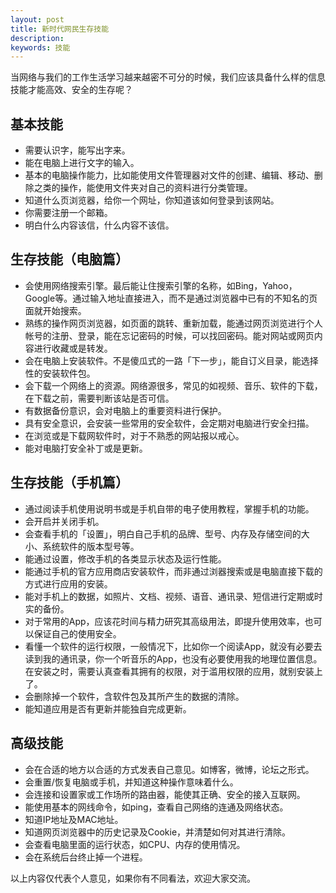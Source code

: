 ```yaml
---
layout: post
title: 新时代网民生存技能
description:
keywords: 技能
---
```

当网络与我们的工作生活学习越来越密不可分的时候，我们应该具备什么样的信息技能才能高效、安全的生存呢？

## 基本技能
- 需要认识字，能写出字来。
- 能在电脑上进行文字的输入。
- 基本的电脑操作能力，比如能使用文件管理器对文件的创建、编辑、移动、删除之类的操作，能使用文件夹对自己的资料进行分类管理。
- 知道什么页浏览器，给你一个网址，你知道该如何登录到该网站。
- 你需要注册一个邮箱​。​
- 明白什么内容该信，什么内容不该信。​

## ​​​生存技能（电脑篇）
- 会使用网络搜索引擎。​最后能让住搜索引擎的名称，如Bing，Yahoo，Google等。通过输入地址直接进入，而不是通过浏览器中已有的不知名的页面就开始搜索。
- 熟练的操作网页浏览器，如页面的跳转、重新加载，能通过网页浏览进行个人帐号的注册、登录，能在忘记密码的时候，可以找回密码。​能对网站或网页内容进行收藏或是转发。
- 会在电脑上安装软件。不是傻瓜式的一路「下一步」，能自订义目录，能选择性的安装软件包。
- 会下载一个网络上的资源。网络源很多，常见的如视频、音乐、软件的下载，在下载之前，需要判断该站是否可信。
- 有数据备份意识，会对电脑上的重要资料进行保护。
- ​​​具有安全意识，会安装一些常用的安全软件，会定期对电脑进行安全扫描。
- 在浏览或是下载网软件时，对于不熟悉的网站报以戒心。​
- 能对电脑打安全补丁或是更新。​

## 生存技能（手机篇）
- 通过阅读手机使用说明书或是手机自带的电子使用教程，掌握手机的功能。
- 会开启并关闭手机。​
- 会查看手机的「设置」，明白自己手机的品牌、型号、内存及存储空间的大小、系统软件的版本型号等。
- 能通过设置，修改手机的各类显示状态及运行性能。
- 能通过手机的官方应用商店安装软件，而非通过浏器搜索或是电脑直接下载的方式进行应用的安装。
- 能对手机上的数据，如照片、文档、视频、语音、通讯录、短信进行定期或时实的备份。
- 对于常用的App，应该花时间与精力研究其高级用法，即提升使用效率，也可以保证自己的使用安全。
- 看懂一个软件的运行权限，一般情况下，比如你一个阅读App，就没有必要去读到我的通讯录，你一个听音乐的App，也没有必要使用我的地理位置信息。在安装之时，需要认真查看其拥有的权限，对于滥用权限的应用，就别安装上了。
- 会删除掉一个软件，含软件包及其所产生的数据的清除。
- ​​​​​​能知道应用是否有更新并能独自完成更新。

## 高级技能
- 会在合适的地方以合适的方式发表自己意见。如博客，微博，论坛之形式。
- 会​重置/恢复电脑或手机，并知道这种操作意味着什么。
- 会连接和设置家或工作场所的路由器，能​使其正确、安全的接入互联网。
- 能使用基本的网线命令，如ping，查看自己网络的连通及网络状态。
- 知道IP地址及MAC地址。
- 知道网页浏览器中的历史记录及Cookie，并清楚如何对其进行清除。
- 会查看电脑里面的运行状态，如CPU、内存的使用情况。
- 会在系统后台终止掉一个进程。​​​​​​​​

以上内容仅代表个人意见，如果你有不同看法，欢迎大家交流。
